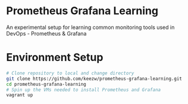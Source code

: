 # Prometheus Grafana Learning
An experimental setup for learning common monitoring tools used in DevOps - Prometheus & Grafana

# Environment Setup
```sh
# Clone repository to local and change directory
git clone https://github.com/keezw/prometheus-grafana-learning.git
cd prometheus-grafana-learning
# Spin up the VMs needed to install Prometheus and Grafana
vagrant up
```